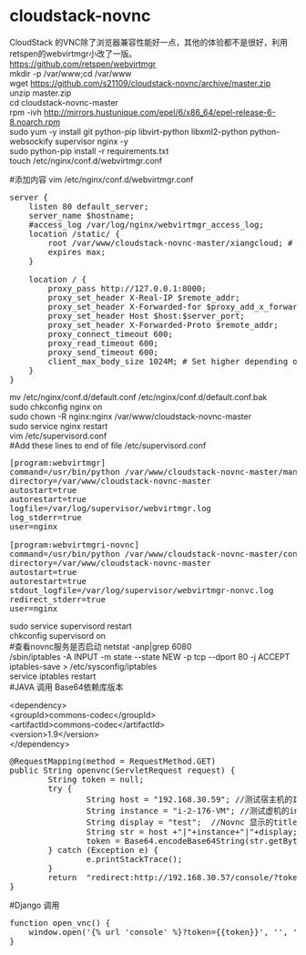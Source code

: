 cloudstack-novnc
================
CloudStack 的VNC除了浏览器兼容性能好一点，其他的体验都不是很好，利用retspen的webvirtmgr小改了一版。<br> 
https://github.com/retspen/webvirtmgr <br> 
mkdir  -p /var/www;cd /var/www <br> 
wget https://github.com/s21109/cloudstack-novnc/archive/master.zip <br> 
unzip master.zip<br> 
cd cloudstack-novnc-master<br> 
rpm -ivh  http://mirrors.hustunique.com/epel/6/x86_64/epel-release-6-8.noarch.rpm<br> 
sudo yum -y install git python-pip libvirt-python libxml2-python python-websockify supervisor nginx -y<br> 
sudo python-pip install -r requirements.txt<br> 
touch  /etc/nginx/conf.d/webvirtmgr.conf<br> 

#添加内容
vim   /etc/nginx/conf.d/webvirtmgr.conf <br> 
<pre>
server {
    listen 80 default_server;
    server_name $hostname;
    #access_log /var/log/nginx/webvirtmgr_access_log;
    location /static/ {
        root /var/www/cloudstack-novnc-master/xiangcloud; # or /srv instead of /var
        expires max;
    }

    location / {
        proxy_pass http://127.0.0.1:8000;
        proxy_set_header X-Real-IP $remote_addr;
        proxy_set_header X-Forwarded-for $proxy_add_x_forwarded_for;
        proxy_set_header Host $host:$server_port;
        proxy_set_header X-Forwarded-Proto $remote_addr;
        proxy_connect_timeout 600;
        proxy_read_timeout 600;
        proxy_send_timeout 600;
        client_max_body_size 1024M; # Set higher depending on your needs 
    }
}
</pre>
mv /etc/nginx/conf.d/default.conf /etc/nginx/conf.d/default.conf.bak <br> 
sudo  chkconfig nginx on <br> 
sudo chown -R nginx:nginx /var/www/cloudstack-novnc-master <br> 
sudo service nginx restart <br> 
vim /etc/supervisord.conf <br> 
#Add these lines to end of file /etc/supervisord.conf <br> 
<pre>
[program:webvirtmgr]
command=/usr/bin/python /var/www/cloudstack-novnc-master/manage.py run_gunicorn -c /var/www/cloudstack-novnc-master/conf/gunicorn.conf.py
directory=/var/www/cloudstack-novnc-master
autostart=true
autorestart=true
logfile=/var/log/supervisor/webvirtmgr.log
log_stderr=true
user=nginx

[program:webvirtmgri-novnc]
command=/usr/bin/python /var/www/cloudstack-novnc-master/console/webvirtmgr-novnc
directory=/var/www/cloudstack-novnc-master
autostart=true
autorestart=true
stdout_logfile=/var/log/supervisor/webvirtmgr-nonvc.log
redirect_stderr=true
user=nginx
</pre>
sudo service supervisord restart <br> 
chkconfig supervisord on <br> 
#查看novnc服务是否启动
netstat -anp|grep 6080 <br> 
/sbin/iptables -A INPUT -m state --state NEW -p tcp --dport 80 -j ACCEPT <br> 
iptables-save > /etc/sysconfig/iptables <br> 
service iptables restart <br> 
#JAVA 调用
Base64依赖库版本 <br> 

\<dependency\> <br> 
        \<groupId\>commons-codec\</groupId\> <br> 
        \<artifactId\>commons-codec\</artifactId\> <br> 
        \<version\>1.9\</version\> <br> 
\</dependency\> <br> 

<pre>
@RequestMapping(method = RequestMethod.GET)
public String openvnc(ServletRequest request) {
        String token = null;
        try {
                String host = "192.168.30.59"; //测试宿主机的IP地址
                String instance = "i-2-176-VM"; //测试虚机的instance name
                String display = "test";  //Novnc 显示的title
                String str = host +"|"+instance+"|"+display;
                token = Base64.encodeBase64String(str.getBytes());
        } catch (Exception e) {
                e.printStackTrace();
        }
        return  "redirect:http://192.168.30.57/console/?token="+token;
}
</pre>

#Django 调用
<pre>
function open_vnc() {
    window.open('{% url 'console' %}?token={{token}}', '', 'width=850,height=485')
}
</pre>
